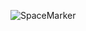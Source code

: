 ![SpaceMarker](https://github.com/Frazx444/SpaceMarker/assets/146963097/ccd56aba-4445-44c3-86d4-9eea1739308f)
